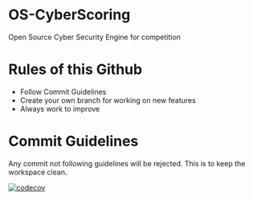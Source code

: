 # OS-CyberScoring
Open Source Cyber Security Engine for competition 

# Rules of this Github

- Follow Commit Guidelines
- Create your own branch for working on new features
- Always work to improve

# Commit Guidelines 
Any commit not following guidelines will be rejected. This is to keep the workspace clean.


[![codecov](https://codecov.io/gh/mat2567/OS-CyberScoring/branch/master/graph/badge.svg)](https://codecov.io/gh/mat2567/OS-CyberScoring)
